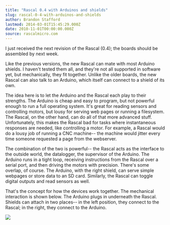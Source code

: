 ```yaml
---
title: "Rascal 0.4 with Arduinos and shields"
slug: rascal-0-4-with-arduinos-and-shields
author: Brandon Stafford
lastmod: 2014-03-01T15:45:29.000Z
date: 2010-11-01T00:00:00.000Z
source: rascalmicro.com
---
```


I just received the next revision of the Rascal (0.4); the boards should be assembled by next week.

Like the previous versions, the new Rascal can mate with most Arduino shields. I haven't tested them all, and they're not all supported in software yet, but mechanically, they fit together. Unlike the older boards, the new Rascal can also talk to an Arduino, which itself can connect to a shield of its own.

The idea here is to let the Arduino and the Rascal each play to their strengths. The Arduino is cheap and easy to program, but not powerful enough to run a full operating system. It's great for reading sensors and controlling motors, but lousy for serving web pages or running a filesystem. The Rascal, on the other hand, can do all of that more advanced stuff. Unfortunately, this makes the Rascal bad for tasks where instantaneous responses are needed, like controlling a motor. For example, a Rascal would do a lousy job of running a CNC machine-- the machine would jitter every time someone requested a page from the webserver.

The combination of the two is powerful-- the Rascal acts as the interface to the outside world, the datalogger, the supervisor of the Arduino. The Arduino runs in a tight loop, receiving instructions from the Rascal over a serial port, and then driving the motors with precision. There's some overlap, of course. The Arduino, with the right shield, can serve simple webpages or store data to an SD card. Similarly, the Rascal can toggle digital outputs and read sensors as well.

That's the concept for how the devices work together. The mechanical interaction is shown below. The Arduino plugs in underneath the Rascal. Shields can attach in two places-- in the left position, they connect to the Rascal; in the right, they connect to the Arduino.

<img src="http://test.rascalmicro.com/img/rascal-0-4-arduino-shield-diagram.png">
